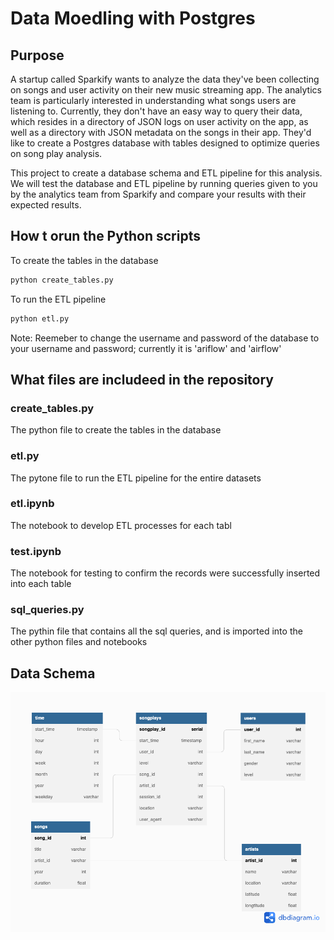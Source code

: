 # Data Moedling with Postgres

## Purpose 
A startup called Sparkify wants to analyze the data they've been collecting on songs and user activity on their new music streaming app. The analytics team is particularly interested in understanding what songs users are listening to. Currently, they don't have an easy way to query their data, which resides in a directory of JSON logs on user activity on the app, as well as a directory with JSON metadata on the songs in their app. They'd like to create a Postgres database with tables designed to optimize queries on song play analysis.

This project to create a database schema and ETL pipeline for this analysis. We will test the database and ETL pipeline by running queries given to you by the analytics team from Sparkify and compare your results with their expected results.

## How t orun the Python scripts
To create the tables in the database 
```bash
python create_tables.py
```

To  run the ETL pipeline 
```bash
python etl.py
```

Note: Reemeber to change the username and password of the database to your username and password; currently it is 'ariflow' and 'airflow'

## What files are includeed in the repository
### create_tables.py 
The python file to create the tables in the database 

### etl.py
The pytone file to run the ETL pipeline for the entire datasets 

### etl.ipynb
The notebook to develop ETL processes for each tabl

### test.ipynb
The notebook for testing to confirm the records were successfully inserted into each table

### sql_queries.py
The pythin file that contains all the sql queries, and is imported into the other python files and notebooks

## Data Schema

![Data Schema](schema.png)